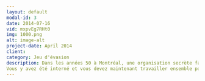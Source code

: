 ```yaml
---
layout: default
modal-id: 3
date: 2014-07-16
vid: mxpvEg7RHt0
img: 1000.png
alt: image-alt
project-date: April 2014
client: 
category: Jeu d'évasion
description: Dans les années 50 à Montréal, une organisation secrète fait des tests sur l'esprit de ses patients, sous le couvert d'une asile psychiatrique. 
Vous y avez été interné et vous devez maintenant travailler ensemble pour résoudre les énigmes,échapper aux obstacles et réussir à retrouver votre liberté, à la fois dans l'asile et dans votre propre esprit.
---
```

